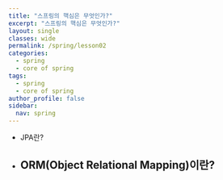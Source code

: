 ```yaml
---
title: "스프링의 핵심은 무엇인가?"
excerpt: "스프링의 핵심은 무엇인가?"
layout: single
classes: wide
permalink: /spring/lesson02
categories:
  - spring
  - core of spring
tags:
  - spring
  - core of spring
author_profile: false
sidebar:
  nav: spring
---
```


- JPA란?

- ## ORM(Object Relational Mapping)이란?
